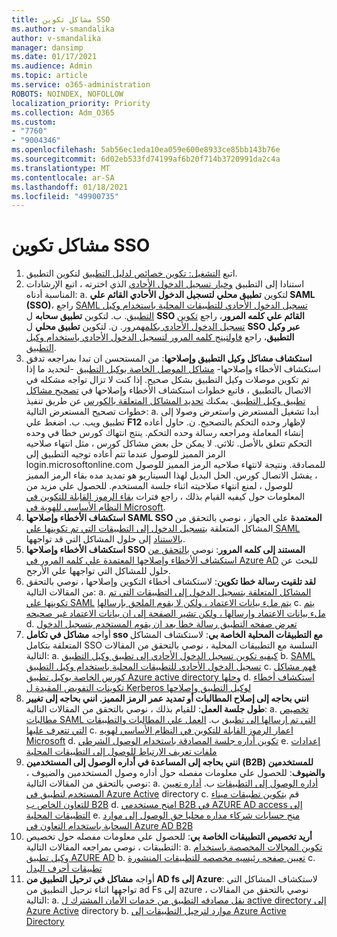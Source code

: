 ```yaml
---
title: مشاكل تكوين SSO
ms.author: v-smandalika
author: v-smandalika
manager: dansimp
ms.date: 01/17/2021
ms.audience: Admin
ms.topic: article
ms.service: o365-administration
ROBOTS: NOINDEX, NOFOLLOW
localization_priority: Priority
ms.collection: Adm_O365
ms.custom:
- "7760"
- "9004346"
ms.openlocfilehash: 5ab56ec1eda10ea059e600e8933ce85bb143b76e
ms.sourcegitcommit: 6d02eb533fd74199af6b20f714b3720991da2c4a
ms.translationtype: MT
ms.contentlocale: ar-SA
ms.lasthandoff: 01/18/2021
ms.locfileid: "49900735"
---
```

# <a name="sso-configuration-issues"></a>مشاكل تكوين SSO

1. اتبع [التشغيل: تكوين خصائص لدليل التطبيق](https://docs.microsoft.com/azure/active-directory/manage-apps/add-application-portal-configure) لتكوين التطبيق.
2. استنادا إلى التطبيق [وخيار تسجيل الدخول الأحادي](https://docs.microsoft.com/azure/active-directory/manage-apps/sso-options) الذي اخترته ، اتبع الإرشادات المناسبة أدناه: a. لتكوين **تطبيق محلي** **لتسجيل الدخول الأحادي القائم علي SAML (SSO)**، راجع [SAML تسجيل الدخول الأحادي للتطبيقات المحلية باستخدام وكيل التطبيق](https://docs.microsoft.com/azure/active-directory/manage-apps/application-proxy-configure-single-sign-on-on-premises-apps).
    ب. لتكوين **تطبيق سحابه** ل **SSO القائم علي كلمه المرور**، راجع [تكوين تسجيل الدخول الأحادي بكلمه](https://docs.microsoft.com/azure/active-directory/manage-apps/configure-password-single-sign-on-non-gallery-applications)مرور.
    ن. لتكوين **تطبيق محلي** ل **SSO عبر وكيل التطبيق**، راجع [فاولتينج كلمه المرور لتسجيل الدخول الأحادي باستخدام وكيل التطبيق](https://docs.microsoft.com/azure/active-directory/manage-apps/application-proxy-configure-single-sign-on-password-vaulting).
3. **استكشاف مشاكل وكيل التطبيق وإصلاحها**: من المستحسن ان تبدا بمراجعه تدفق استكشاف الأخطاء وإصلاحها- [مشاكل الموصل الخاصة بوكيل التطبيق](https://docs.microsoft.com/azure/active-directory/manage-apps/application-proxy-debug-connectors) -لتحديد ما إذا تم تكوين موصلات وكيل التطبيق بشكل صحيح. إذا كنت لا تزال تواجه مشكله في الاتصال بالتطبيق ، فاتبع خطوات استكشاف الأخطاء وإصلاحها في [تصحيح مشاكل تطبيق وكيل التطبيق](https://docs.microsoft.com/azure/active-directory/manage-apps/application-proxy-debug-apps). يمكنك [تحديد المشاكل المتعلقة بالكورس](https://docs.microsoft.com/azure/active-directory/manage-apps/application-proxy-understand-cors-issues#understand-and-identify-cors-issues) عن طريق تنفيذ خطوات تصحيح المستعرض التالية: a. أبدا تشغيل المستعرض واستعرض وصولا إلى تطبيق ويب.
    ب. اضغط علي **F12** لإظهار وحده التحكم بالتصحيح.
    ن. حاول أعاده إنشاء المعاملة ومراجعه رسالة وحده التحكم. ينتج انتهاك كورس خطا في وحده التحكم تتعلق بالأصل.
    ثلاثي. لا يمكن حل بعض مشاكل كورس ، مثل انتهاء صلاحيه الرمز المميز للوصول عندما تتم أعاده توجيه التطبيق إلى login.microsoftonline.com للمصادقة. ونتيجة لانتهاء صلاحيه الرمز المميز للوصول ، يفشل الاتصال كورس. الحل البديل لهذا السيناريو هو تمديد مده بقاء الرمز المميز للوصول ، لمنع انتهاء صلاحيته اثناء جلسة المستخدم. للحصول علي مزيد من المعلومات حول كيفيه القيام بذلك ، راجع فترات [بقاء الرموز القابلة للتكوين في النظام الأساسي للهوية في Microsoft](https://docs.microsoft.com/azure/active-directory/develop/active-directory-configurable-token-lifetimes).
4. **استكشاف الأخطاء وإصلاحها SAML SSO المعتمدة** علي الجهاز ، نوصي بالتحقق من المشاكل المتعلقة [بتسجيل الدخول إلى التطبيقات التي تم تكوينها علي SAML بالاستناد](https://docs.microsoft.com/azure/active-directory/manage-apps/application-sign-in-problem-federated-sso-gallery) إلى حلول المشاكل التي قد تواجهها.
5. **استكشاف الأخطاء وإصلاحها SSO المستند إلى كلمه المرور**: نوصي [بالتحقق من استكشاف الأخطاء وإصلاحها المعتمدة علي كلمه المرور في Azure AD](https://docs.microsoft.com/azure/active-directory/manage-apps/troubleshoot-password-based-sso) للبحث عن حلول للمشاكل التي تواجهها علي الأرجح.
6. **لقد تلقيت رسالة خطا تكوين**: لاستكشاف أخطاء التكوين وإصلاحها ، نوصي بالتحقق من المقالات التالية: a. [المشاكل المتعلقة بتسجيل الدخول إلى التطبيقات التي تم تكوينها علي SAML](https://docs.microsoft.com/azure/active-directory/manage-apps/application-sign-in-problem-federated-sso-gallery) [يتم ملء بيانات الاعتماد ، ولكن لا يقوم الملحق بإرسالها](https://docs.microsoft.com/azure/active-directory/manage-apps/troubleshoot-password-based-sso#credentials-are-filled-in-but-the-extension-does-not-submit-them) c. [يتم ملء بيانات الاعتماد وإرسالها ، ولكن تشير الصفحة إلى ان بيانات الاعتماد غير صحيحه](https://docs.microsoft.com/azure/active-directory/manage-apps/troubleshoot-password-based-sso) d. [تعرض صفحه التطبيق رسالة خطا بعد ان يقوم المستخدم بتسجيل الدخول](https://docs.microsoft.com/azure/active-directory/manage-apps/application-sign-in-problem-application-error)
7. أواجه **مشاكل في تكامل sso مع التطبيقات المحلية الخاصة بي**: لاستكشاف المشاكل المتعلقة بتكامل SSO السلسة مع التطبيقات المحلية ، نوصي بالتحقق من المقالات التالية: a. [كيفيه تكوين تسجيل الدخول الأحادي إلى تطبيق وكيل التطبيق](https://docs.microsoft.com/azure/active-directory/manage-apps/application-proxy-config-sso-how-to) b. [SAML تسجيل الدخول الأحادي للتطبيقات المحلية باستخدام وكيل التطبيق](https://docs.microsoft.com/azure/active-directory/manage-apps/application-proxy-configure-single-sign-on-on-premises-apps) c. [فهم مشاكل كورس الخاصة بوكيل تطبيق Azure active directory وحلها](https://docs.microsoft.com/azure/active-directory/manage-apps/application-proxy-understand-cors-issues#solutions-for-application-proxy-cors-issues) d. [استكشاف أخطاء تكوينات التفويض المقيدة ل Kerberos لوكيل التطبيق وإصلاحها](https://docs.microsoft.com/azure/active-directory/manage-apps/application-proxy-back-end-kerberos-constrained-delegation-how-to)
8. **انني بحاجه إلى إصلاح المطالبات أو تمديد عمر الرمز المميز. انني بحاجه إلى تغيير طول جلسة العمل**: للقيام بذلك ، نوصي بالتحقق من المقالات التالية: a. [تخصيص مطالبات SAML التي تم إرسالها إلى تطبيق](https://docs.microsoft.com/azure/active-directory/develop/active-directory-claims-mapping) ب. [العمل علي المطالبات والتطبيقات التي تتعرف عليها](https://docs.microsoft.com/azure/active-directory/manage-apps/application-proxy-configure-for-claims-aware-applications) c. [اعمار الرموز القابلة للتكوين في النظام الأساسي لهويه Microsoft](https://docs.microsoft.com/azure/active-directory/develop/active-directory-configurable-token-lifetimes) d. [تكوين أداره جلسة المصادقة باستخدام الوصول الشرطي](https://docs.microsoft.com/azure/active-directory/conditional-access/howto-conditional-access-session-lifetime) e. [إعدادات ملفات تعريف الارتباط للوصول إلى التطبيقات المحلية](https://docs.microsoft.com/azure/active-directory/manage-apps/application-proxy-configure-cookie-settings)
9. **انني بحاجه إلى المساعدة في أداره الوصول إلى المستخدمين (B2B) للمستخدمين والضيوف**: للحصول علي معلومات مفصله حول أداره وصول المستخدمين والضيوف ، نوصي بالتحقق من المقالات التالية: a. [أداره الوصول إلى التطبيقات](https://docs.microsoft.com/azure/active-directory/manage-apps/what-is-access-management) ب. [أداره تعيين المستخدم لتطبيق في Azure Active](https://docs.microsoft.com/azure/active-directory/manage-apps/assign-user-or-group-access-portal) directory c. قم [بتكوين تطبيقات ميناء للتعاون الخاص ب B2B](https://docs.microsoft.com/azure/active-directory/external-identities/configure-saas-apps) d. [امنح مستخدمي B2B في AZURE AD access إلى التطبيقات المحلية](https://docs.microsoft.com/azure/active-directory/external-identities/configure-saas-apps) e. [منح حسابات شركاء مداره محليا حق الوصول إلى موارد السحابة باستخدام التعاون في Azure AD B2B](https://docs.microsoft.com/azure/active-directory/external-identities/hybrid-on-premises-to-cloud)
10. **أريد تخصيص التطبيقات الخاصة بي**: للحصول علي معلومات مفصله حول تخصيص التطبيقات ، نوصي بمراجعه المقالات التالية: a. [تكوين المجالات المخصصة باستخدام وكيل تطبيق AZURE AD](https://docs.microsoft.com/azure/active-directory/manage-apps/application-proxy-configure-custom-domain) b. [تعيين صفحه رئيسيه مخصصه للتطبيقات المنشورة](https://docs.microsoft.com/azure/active-directory/manage-apps/application-proxy-configure-custom-home-page) c. [تطبيقات أحرف البدل](https://docs.microsoft.com/azure/active-directory/manage-apps/application-proxy-wildcard)
11. أواجه **مشاكل في ترحيل التطبيق من AD fs إلى Azure**: لاستكشاف المشاكل التي تواجهها اثناء ترحيل التطبيق من ad Fs إلى azure ، نوصي بالتحقق من المقالات التالية: a. [نقل مصادقه التطبيق من خدمات الأمان المشترك ل active directory إلى Azure Active](https://docs.microsoft.com/azure/active-directory/manage-apps/migrate-adfs-apps-to-azure) directory b. [موارد لترحيل التطبيقات إلى Azure Active Directory](https://docs.microsoft.com/azure/active-directory/manage-apps/migration-resources)

